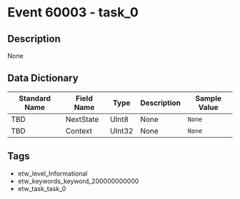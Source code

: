 # Event 60003 - task_0

## Description
None

## Data Dictionary
|Standard Name|Field Name|Type|Description|Sample Value|
|---|---|---|---|---|
|TBD|NextState|UInt8|None|`None`|
|TBD|Context|UInt32|None|`None`|

## Tags
* etw_level_Informational
* etw_keywords_keyword_200000000000
* etw_task_task_0
